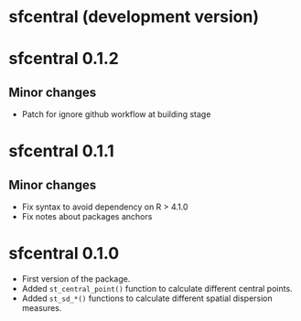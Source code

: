# sfcentral (development version)

# sfcentral 0.1.2
## Minor changes

* Patch for ignore github workflow at building stage

# sfcentral 0.1.1

## Minor changes

* Fix syntax to avoid dependency on R > 4.1.0
* Fix notes about packages anchors

# sfcentral 0.1.0

* First version of the package.
* Added `st_central_point()` function to calculate different central points.
* Added `st_sd_*()` functions to calculate different spatial dispersion measures.
